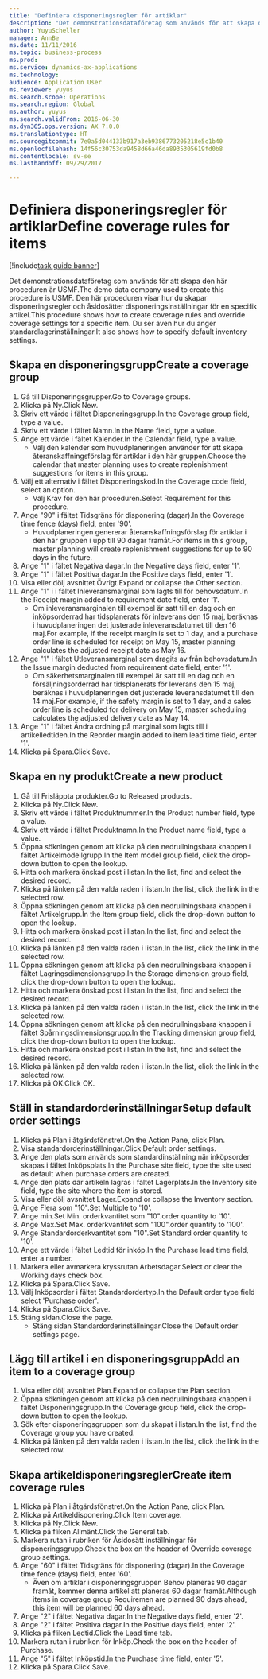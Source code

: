 ```yaml
--- 
title: "Definiera disponeringsregler för artiklar"
description: "Det demonstrationsdataföretag som används för att skapa den här proceduren är USMF."
author: YuyuScheller
manager: AnnBe
ms.date: 11/11/2016
ms.topic: business-process
ms.prod: 
ms.service: dynamics-ax-applications
ms.technology: 
audience: Application User
ms.reviewer: yuyus
ms.search.scope: Operations
ms.search.region: Global
ms.author: yuyus
ms.search.validFrom: 2016-06-30
ms.dyn365.ops.version: AX 7.0.0
ms.translationtype: HT
ms.sourcegitcommit: 7e0a5d044133b917a3eb9386773205218e5c1b40
ms.openlocfilehash: 14f56c30753da9458d66a46da8935305619fd0b8
ms.contentlocale: sv-se
ms.lasthandoff: 09/29/2017

---
```

# <a name="define-coverage-rules-for-items"></a><span data-ttu-id="80661-103">Definiera disponeringsregler för artiklar</span><span class="sxs-lookup"><span data-stu-id="80661-103">Define coverage rules for items</span></span>

[!include[task guide banner](../../includes/task-guide-banner.md)]

<span data-ttu-id="80661-104">Det demonstrationsdataföretag som används för att skapa den här proceduren är USMF.</span><span class="sxs-lookup"><span data-stu-id="80661-104">The demo data company used to create this procedure is USMF.</span></span> <span data-ttu-id="80661-105">Den här proceduren visar hur du skapar disponeringsregler och åsidosätter disponeringsinställningar för en specifik artikel.</span><span class="sxs-lookup"><span data-stu-id="80661-105">This procedure shows how to create coverage rules and override coverage settings for a specific item.</span></span> <span data-ttu-id="80661-106">Du ser även hur du anger standardlagerinställningar.</span><span class="sxs-lookup"><span data-stu-id="80661-106">It also shows how to specify default inventory settings.</span></span>


## <a name="create-a-coverage-group"></a><span data-ttu-id="80661-107">Skapa en disponeringsgrupp</span><span class="sxs-lookup"><span data-stu-id="80661-107">Create a coverage group</span></span>
1. <span data-ttu-id="80661-108">Gå till Disponeringsgrupper.</span><span class="sxs-lookup"><span data-stu-id="80661-108">Go to Coverage groups.</span></span>
2. <span data-ttu-id="80661-109">Klicka på Ny.</span><span class="sxs-lookup"><span data-stu-id="80661-109">Click New.</span></span>
3. <span data-ttu-id="80661-110">Skriv ett värde i fältet Disponeringsgrupp.</span><span class="sxs-lookup"><span data-stu-id="80661-110">In the Coverage group field, type a value.</span></span>
4. <span data-ttu-id="80661-111">Skriv ett värde i fältet Namn.</span><span class="sxs-lookup"><span data-stu-id="80661-111">In the Name field, type a value.</span></span>
5. <span data-ttu-id="80661-112">Ange ett värde i fältet Kalender.</span><span class="sxs-lookup"><span data-stu-id="80661-112">In the Calendar field, type a value.</span></span>
    * <span data-ttu-id="80661-113">Välj den kalender som huvudplaneringen använder för att skapa återanskaffningsförslag för artiklar i den här gruppen.</span><span class="sxs-lookup"><span data-stu-id="80661-113">Choose the calendar that master planning uses to create replenishment suggestions for items in this group.</span></span>  
6. <span data-ttu-id="80661-114">Välj ett alternativ i fältet Disponeringskod.</span><span class="sxs-lookup"><span data-stu-id="80661-114">In the Coverage code field, select an option.</span></span>
    * <span data-ttu-id="80661-115">Välj Krav för den här proceduren.</span><span class="sxs-lookup"><span data-stu-id="80661-115">Select Requirement for this procedure.</span></span>  
7. <span data-ttu-id="80661-116">Ange "90" i fältet Tidsgräns för disponering (dagar).</span><span class="sxs-lookup"><span data-stu-id="80661-116">In the Coverage time fence (days) field, enter '90'.</span></span>
    * <span data-ttu-id="80661-117">Huvudplaneringen genererar återanskaffningsförslag för artiklar i den här gruppen i upp till 90 dagar framåt.</span><span class="sxs-lookup"><span data-stu-id="80661-117">For items in this group, master planning will create replenishment suggestions for up to 90 days in the future.</span></span>  
8. <span data-ttu-id="80661-118">Ange "1" i fältet Negativa dagar.</span><span class="sxs-lookup"><span data-stu-id="80661-118">In the Negative days field, enter '1'.</span></span>
9. <span data-ttu-id="80661-119">Ange "1" i fältet Positiva dagar.</span><span class="sxs-lookup"><span data-stu-id="80661-119">In the Positive days field, enter '1'.</span></span>
10. <span data-ttu-id="80661-120">Visa eller dölj avsnittet Övrigt.</span><span class="sxs-lookup"><span data-stu-id="80661-120">Expand or collapse the Other section.</span></span>
11. <span data-ttu-id="80661-121">Ange "1" i i fältet Inleveransmarginal som lagts till för behovsdatum.</span><span class="sxs-lookup"><span data-stu-id="80661-121">In the Receipt margin added to requirement date field, enter '1'.</span></span>
    * <span data-ttu-id="80661-122">Om inleveransmarginalen till exempel är satt till en dag och en inköpsorderrad har tidsplanerats för inleverans den 15 maj, beräknas i huvudplaneringen det justerade inleveransdatumet till den 16 maj.</span><span class="sxs-lookup"><span data-stu-id="80661-122">For example, if the receipt margin is set to 1 day, and a purchase order line is scheduled for receipt on May 15, master planning calculates the adjusted receipt date as May 16.</span></span>  
12. <span data-ttu-id="80661-123">Ange "1" i fältet Utleveransmarginal som dragits av från behovsdatum.</span><span class="sxs-lookup"><span data-stu-id="80661-123">In the Issue margin deducted from requirement date field, enter '1'.</span></span>
    * <span data-ttu-id="80661-124">Om säkerhetsmarginalen till exempel är satt till en dag och en försäljningsorderrad har tidsplanerats för leverans den 15 maj, beräknas i huvudplaneringen det justerade leveransdatumet till den 14 maj.</span><span class="sxs-lookup"><span data-stu-id="80661-124">For example, if the safety margin is set to 1 day, and a sales order line is scheduled for delivery on May 15, master scheduling calculates the adjusted delivery date as May 14.</span></span>  
13. <span data-ttu-id="80661-125">Ange "1" i fältet Ändra ordning på marginal som lagts till i artikelledtiden.</span><span class="sxs-lookup"><span data-stu-id="80661-125">In the Reorder margin added to item lead time field, enter '1'.</span></span>
14. <span data-ttu-id="80661-126">Klicka på Spara.</span><span class="sxs-lookup"><span data-stu-id="80661-126">Click Save.</span></span>

## <a name="create-a-new-product"></a><span data-ttu-id="80661-127">Skapa en ny produkt</span><span class="sxs-lookup"><span data-stu-id="80661-127">Create a new product</span></span>
1. <span data-ttu-id="80661-128">Gå till Frisläppta produkter.</span><span class="sxs-lookup"><span data-stu-id="80661-128">Go to Released products.</span></span>
2. <span data-ttu-id="80661-129">Klicka på Ny.</span><span class="sxs-lookup"><span data-stu-id="80661-129">Click New.</span></span>
3. <span data-ttu-id="80661-130">Skriv ett värde i fältet Produktnummer.</span><span class="sxs-lookup"><span data-stu-id="80661-130">In the Product number field, type a value.</span></span>
4. <span data-ttu-id="80661-131">Skriv ett värde i fältet Produktnamn.</span><span class="sxs-lookup"><span data-stu-id="80661-131">In the Product name field, type a value.</span></span>
5. <span data-ttu-id="80661-132">Öppna sökningen genom att klicka på den nedrullningsbara knappen i fältet Artikelmodellgrupp.</span><span class="sxs-lookup"><span data-stu-id="80661-132">In the Item model group field, click the drop-down button to open the lookup.</span></span>
6. <span data-ttu-id="80661-133">Hitta och markera önskad post i listan.</span><span class="sxs-lookup"><span data-stu-id="80661-133">In the list, find and select the desired record.</span></span>
7. <span data-ttu-id="80661-134">Klicka på länken på den valda raden i listan.</span><span class="sxs-lookup"><span data-stu-id="80661-134">In the list, click the link in the selected row.</span></span>
8. <span data-ttu-id="80661-135">Öppna sökningen genom att klicka på den nedrullningsbara knappen i fältet Artikelgrupp.</span><span class="sxs-lookup"><span data-stu-id="80661-135">In the Item group field, click the drop-down button to open the lookup.</span></span>
9. <span data-ttu-id="80661-136">Hitta och markera önskad post i listan.</span><span class="sxs-lookup"><span data-stu-id="80661-136">In the list, find and select the desired record.</span></span>
10. <span data-ttu-id="80661-137">Klicka på länken på den valda raden i listan.</span><span class="sxs-lookup"><span data-stu-id="80661-137">In the list, click the link in the selected row.</span></span>
11. <span data-ttu-id="80661-138">Öppna sökningen genom att klicka på den nedrullningsbara knappen i fältet Lagringsdimensionsgrupp.</span><span class="sxs-lookup"><span data-stu-id="80661-138">In the Storage dimension group field, click the drop-down button to open the lookup.</span></span>
12. <span data-ttu-id="80661-139">Hitta och markera önskad post i listan.</span><span class="sxs-lookup"><span data-stu-id="80661-139">In the list, find and select the desired record.</span></span>
13. <span data-ttu-id="80661-140">Klicka på länken på den valda raden i listan.</span><span class="sxs-lookup"><span data-stu-id="80661-140">In the list, click the link in the selected row.</span></span>
14. <span data-ttu-id="80661-141">Öppna sökningen genom att klicka på den nedrullningsbara knappen i fältet Spårningsdimensionsgrupp.</span><span class="sxs-lookup"><span data-stu-id="80661-141">In the Tracking dimension group field, click the drop-down button to open the lookup.</span></span>
15. <span data-ttu-id="80661-142">Hitta och markera önskad post i listan.</span><span class="sxs-lookup"><span data-stu-id="80661-142">In the list, find and select the desired record.</span></span>
16. <span data-ttu-id="80661-143">Klicka på länken på den valda raden i listan.</span><span class="sxs-lookup"><span data-stu-id="80661-143">In the list, click the link in the selected row.</span></span>
17. <span data-ttu-id="80661-144">Klicka på OK.</span><span class="sxs-lookup"><span data-stu-id="80661-144">Click OK.</span></span>

## <a name="setup-default-order-settings"></a><span data-ttu-id="80661-145">Ställ in standardorderinställningar</span><span class="sxs-lookup"><span data-stu-id="80661-145">Setup default order settings</span></span>
1. <span data-ttu-id="80661-146">Klicka på Plan i åtgärdsfönstret.</span><span class="sxs-lookup"><span data-stu-id="80661-146">On the Action Pane, click Plan.</span></span>
2. <span data-ttu-id="80661-147">Visa standardorderinställningar.</span><span class="sxs-lookup"><span data-stu-id="80661-147">Click Default order settings.</span></span>
3. <span data-ttu-id="80661-148">Ange den plats som används som standardinställning när inköpsorder skapas i fältet Inköpsplats.</span><span class="sxs-lookup"><span data-stu-id="80661-148">In the Purchase site field, type the site used as default when purchase orders are created.</span></span>
4. <span data-ttu-id="80661-149">Ange den plats där artikeln lagras i fältet Lagerplats.</span><span class="sxs-lookup"><span data-stu-id="80661-149">In the Inventory site field, type the site where the item is stored.</span></span>
5. <span data-ttu-id="80661-150">Visa eller dölj avsnittet Lager.</span><span class="sxs-lookup"><span data-stu-id="80661-150">Expand or collapse the Inventory section.</span></span>
6. <span data-ttu-id="80661-151">Ange Flera som "10".</span><span class="sxs-lookup"><span data-stu-id="80661-151">Set Multiple to '10'.</span></span>
7. <span data-ttu-id="80661-152">Ange min.</span><span class="sxs-lookup"><span data-stu-id="80661-152">Set Min.</span></span> <span data-ttu-id="80661-153">orderkvantitet som "10".</span><span class="sxs-lookup"><span data-stu-id="80661-153">order quantity to '10'.</span></span>
8. <span data-ttu-id="80661-154">Ange Max.</span><span class="sxs-lookup"><span data-stu-id="80661-154">Set Max.</span></span> <span data-ttu-id="80661-155">orderkvantitet som "100".</span><span class="sxs-lookup"><span data-stu-id="80661-155">order quantity to '100'.</span></span>
9. <span data-ttu-id="80661-156">Ange Standardorderkvantitet som "10".</span><span class="sxs-lookup"><span data-stu-id="80661-156">Set Standard order quantity to '10'.</span></span>
10. <span data-ttu-id="80661-157">Ange ett värde i fältet Ledtid för inköp.</span><span class="sxs-lookup"><span data-stu-id="80661-157">In the Purchase lead time field, enter a number.</span></span>
11. <span data-ttu-id="80661-158">Markera eller avmarkera kryssrutan Arbetsdagar.</span><span class="sxs-lookup"><span data-stu-id="80661-158">Select or clear the Working days check box.</span></span>
12. <span data-ttu-id="80661-159">Klicka på Spara.</span><span class="sxs-lookup"><span data-stu-id="80661-159">Click Save.</span></span>
13. <span data-ttu-id="80661-160">Välj Inköpsorder i fältet Standardordertyp.</span><span class="sxs-lookup"><span data-stu-id="80661-160">In the Default order type field select 'Purchase order'.</span></span>
14. <span data-ttu-id="80661-161">Klicka på Spara.</span><span class="sxs-lookup"><span data-stu-id="80661-161">Click Save.</span></span>
15. <span data-ttu-id="80661-162">Stäng sidan.</span><span class="sxs-lookup"><span data-stu-id="80661-162">Close the page.</span></span>
    * <span data-ttu-id="80661-163">Stäng sidan Standardorderinställningar.</span><span class="sxs-lookup"><span data-stu-id="80661-163">Close the Default order settings page.</span></span>  

## <a name="add-an-item-to-a-coverage-group"></a><span data-ttu-id="80661-164">Lägg till artikel i en disponeringsgrupp</span><span class="sxs-lookup"><span data-stu-id="80661-164">Add an item to a coverage group</span></span>
1. <span data-ttu-id="80661-165">Visa eller dölj avsnittet Plan.</span><span class="sxs-lookup"><span data-stu-id="80661-165">Expand or collapse the Plan section.</span></span>
2. <span data-ttu-id="80661-166">Öppna sökningen genom att klicka på den nedrullningsbara knappen i fältet Disponeringsgrupp.</span><span class="sxs-lookup"><span data-stu-id="80661-166">In the Coverage group field, click the drop-down button to open the lookup.</span></span>
3. <span data-ttu-id="80661-167">Sök efter disponeringsgruppen som du skapat i listan.</span><span class="sxs-lookup"><span data-stu-id="80661-167">In the list, find the Coverage group you have created.</span></span>
4. <span data-ttu-id="80661-168">Klicka på länken på den valda raden i listan.</span><span class="sxs-lookup"><span data-stu-id="80661-168">In the list, click the link in the selected row.</span></span>

## <a name="create-item-coverage-rules"></a><span data-ttu-id="80661-169">Skapa artikeldisponeringsregler</span><span class="sxs-lookup"><span data-stu-id="80661-169">Create item coverage rules</span></span>
1. <span data-ttu-id="80661-170">Klicka på Plan i åtgärdsfönstret.</span><span class="sxs-lookup"><span data-stu-id="80661-170">On the Action Pane, click Plan.</span></span>
2. <span data-ttu-id="80661-171">Klicka på Artikeldisponering.</span><span class="sxs-lookup"><span data-stu-id="80661-171">Click Item coverage.</span></span>
3. <span data-ttu-id="80661-172">Klicka på Ny.</span><span class="sxs-lookup"><span data-stu-id="80661-172">Click New.</span></span>
4. <span data-ttu-id="80661-173">Klicka på fliken Allmänt.</span><span class="sxs-lookup"><span data-stu-id="80661-173">Click the General tab.</span></span>
5. <span data-ttu-id="80661-174">Markera rutan i rubriken för Åsidosätt inställningar för disponeringsgrupp.</span><span class="sxs-lookup"><span data-stu-id="80661-174">Check the box on the header of Override coverage group settings.</span></span>
6. <span data-ttu-id="80661-175">Ange "60" i fältet Tidsgräns för disponering (dagar).</span><span class="sxs-lookup"><span data-stu-id="80661-175">In the Coverage time fence (days) field, enter '60'.</span></span>
    * <span data-ttu-id="80661-176">Även om artiklar i disponeringsgruppen Behov planeras 90 dagar framåt, kommer denna artikel att planeras 60 dagar framåt.</span><span class="sxs-lookup"><span data-stu-id="80661-176">Although items in coverage group Requiremen are planned 90 days ahead, this item will be planned 60 days ahead.</span></span>  
7. <span data-ttu-id="80661-177">Ange "2" i fältet Negativa dagar.</span><span class="sxs-lookup"><span data-stu-id="80661-177">In the Negative days field, enter '2'.</span></span>
8. <span data-ttu-id="80661-178">Ange "2" i fältet Positiva dagar.</span><span class="sxs-lookup"><span data-stu-id="80661-178">In the Positive days field, enter '2'.</span></span>
9. <span data-ttu-id="80661-179">Klicka på fliken Ledtid.</span><span class="sxs-lookup"><span data-stu-id="80661-179">Click the Lead time tab.</span></span>
10. <span data-ttu-id="80661-180">Markera rutan i rubriken för Inköp.</span><span class="sxs-lookup"><span data-stu-id="80661-180">Check the box on the header of Purchase.</span></span>
11. <span data-ttu-id="80661-181">Ange "5" i fältet Inköpstid.</span><span class="sxs-lookup"><span data-stu-id="80661-181">In the Purchase time field, enter '5'.</span></span>
12. <span data-ttu-id="80661-182">Klicka på Spara.</span><span class="sxs-lookup"><span data-stu-id="80661-182">Click Save.</span></span>


